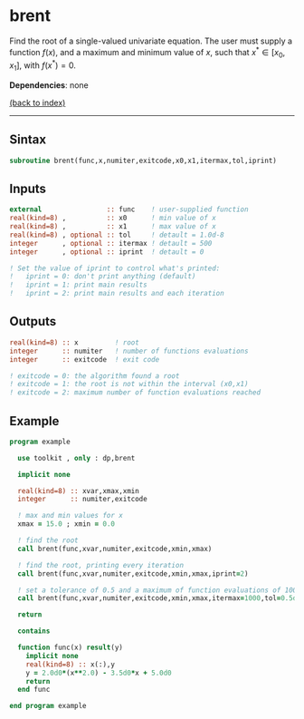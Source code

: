 # brent

Find the root of a single-valued univariate equation. The user must supply a function $f(x)$, and a maximum and minimum value of $x$, such that $x^*\in[x_0,x_1]$, with $f(x^*)=0$.

**Dependencies**: none

[(back to index)](inicio.md)

---

## Sintax

```fortran
subroutine brent(func,x,numiter,exitcode,x0,x1,itermax,tol,iprint)
```

## Inputs

```fortran
external                :: func    ! user-supplied function
real(kind=8) ,          :: x0      ! min value of x
real(kind=8) ,          :: x1      ! max value of x
real(kind=8) , optional :: tol     ! detault = 1.0d-8
integer      , optional :: itermax ! detault = 500
integer      , optional :: iprint  ! detault = 0

! Set the value of iprint to control what's printed:
!   iprint = 0: don't print anything (default)
!   iprint = 1: print main results
!   iprint = 2: print main results and each iteration
```

## Outputs

```fortran
real(kind=8) :: x         ! root
integer      :: numiter   ! number of functions evaluations
integer      :: exitcode  ! exit code

! exitcode = 0: the algorithm found a root
! exitcode = 1: the root is not within the interval (x0,x1)
! exitcode = 2: maximum number of function evaluations reached
```

## Example

```fortran
program example

  use toolkit , only : dp,brent

  implicit none

  real(kind=8) :: xvar,xmax,xmin
  integer      :: numiter,exitcode

  ! max and min values for x
  xmax = 15.0 ; xmin = 0.0

  ! find the root
  call brent(func,xvar,numiter,exitcode,xmin,xmax)

  ! find the root, printing every iteration
  call brent(func,xvar,numiter,exitcode,xmin,xmax,iprint=2)

  ! set a tolerance of 0.5 and a maximum of function evaluations of 1000
  call brent(func,xvar,numiter,exitcode,xmin,xmax,itermax=1000,tol=0.5d0,iprint=2)

  return

  contains

  function func(x) result(y)
    implicit none
    real(kind=8) :: x(:),y
    y = 2.0d0*(x**2.0) - 3.5d0*x + 5.0d0
    return
  end func

end program example
```
